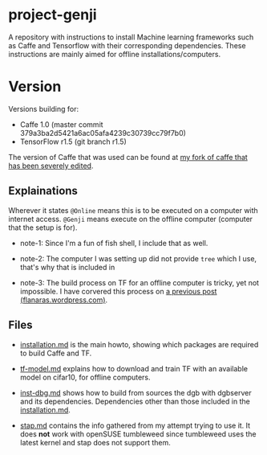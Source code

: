 # project-genji

A repository with instructions to install Machine learning frameworks such as Caffe and Tensorflow with their corresponding dependencies. These instructions are mainly aimed for offline installations/computers.

# Version

Versions building for:

* Caffe 1.0 (master commit 379a3ba2d5421a6ac05afa4239c30739cc79f7b0) 
* TensorFlow r1.5 (git branch r1.5) 

The version of Caffe that was used can be found at [my fork of caffe that has been severely edited](https://github.com/flanaras/caffe/tree/dtt).

## Explainations

Wherever it states `@Online` means this is to be executed on a computer with internet access.
`@Genji` means execute on the offline computer (computer that the setup is for).

* note-1: Since I'm a fun of fish shell, I include that as well. 

* note-2: The computer I was setting up did not provide `tree` which I use, that's why that is included in 

* note-3: The build process on TF for an offline computer is tricky, yet not impossible.
I have corvered this process on [a previous post (flanaras.wordpress.com)](https://flanaras.wordpress.com/2018/03/16/build-tensorflow-on-an-offline-computer/).


## Files

* [installation.md](installation.md) is the main howto, showing which packages are required to build Caffe and TF.

* [tf-model.md](tf-model.md) explains how to download and train TF with an available model on cifar10, for offline computers.

* [inst-dbg.md](inst-dbg.md) shows how to build from sources the dgb with dgbserver and its dependencies. Dependencies other than those included in the [installation.md](installation.md).

* [stap.md](stap.md) contains the info gathered from my attempt trying to use it. It does **not** work with openSUSE tumbleweed since tumbleweed uses the latest kernel and stap does not support them.
